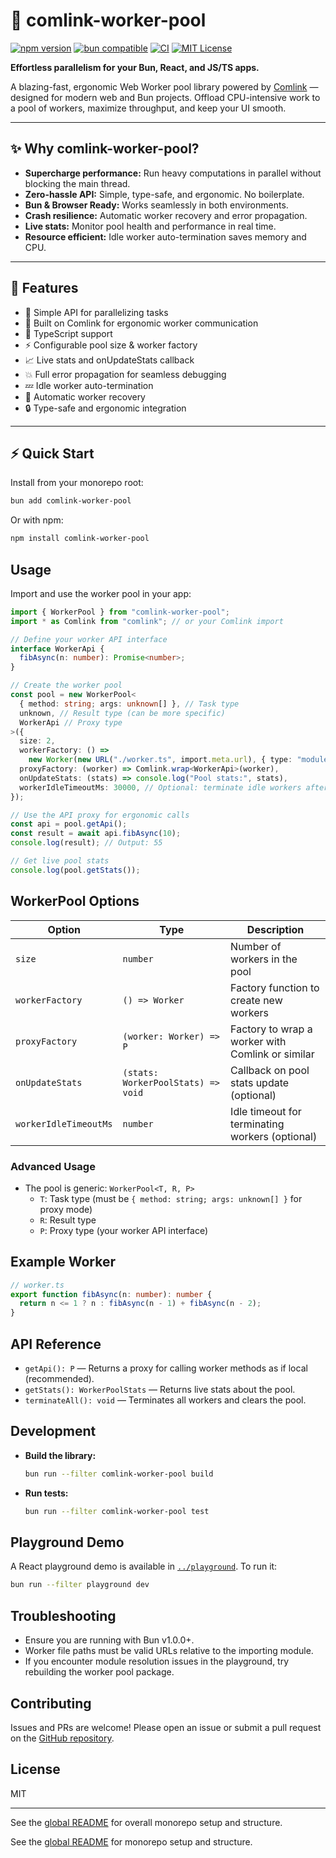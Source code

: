 # 🚀 comlink-worker-pool

[![npm version](https://img.shields.io/npm/v/comlink-worker-pool?color=blue)](https://www.npmjs.com/package/comlink-worker-pool)
[![bun compatible](https://img.shields.io/badge/bun-%E2%9C%94%EF%B8%8F-green)](https://bun.sh/)
[![CI](https://github.com/natanelia/comlink-worker-pool/actions/workflows/ci.yml/badge.svg)](https://github.com/natanelia/comlink-worker-pool/actions)
[![MIT License](https://img.shields.io/badge/license-MIT-blue.svg)](LICENSE)

**Effortless parallelism for your Bun, React, and JS/TS apps.**

A blazing-fast, ergonomic Web Worker pool library powered by [Comlink](https://github.com/GoogleChromeLabs/comlink) — designed for modern web and Bun projects. Offload CPU-intensive work to a pool of workers, maximize throughput, and keep your UI smooth.

---

## ✨ Why comlink-worker-pool?

- **Supercharge performance:** Run heavy computations in parallel without blocking the main thread.
- **Zero-hassle API:** Simple, type-safe, and ergonomic. No boilerplate.
- **Bun & Browser Ready:** Works seamlessly in both environments.
- **Crash resilience:** Automatic worker recovery and error propagation.
- **Live stats:** Monitor pool health and performance in real time.
- **Resource efficient:** Idle worker auto-termination saves memory and CPU.

---

## 🚦 Features

- 🧩 Simple API for parallelizing tasks
- 🔗 Built on Comlink for ergonomic worker communication
- 🦾 TypeScript support
- ⚡ Configurable pool size & worker factory
- 📈 Live stats and onUpdateStats callback
- 💥 Full error propagation for seamless debugging
- 💤 Idle worker auto-termination
- 🔄 Automatic worker recovery
- 🔒 Type-safe and ergonomic integration

---

## ⚡ Quick Start

Install from your monorepo root:

```bash
bun add comlink-worker-pool
```

Or with npm:

```bash
npm install comlink-worker-pool
```

## Usage

Import and use the worker pool in your app:

```ts
import { WorkerPool } from "comlink-worker-pool";
import * as Comlink from "comlink"; // or your Comlink import

// Define your worker API interface
interface WorkerApi {
  fibAsync(n: number): Promise<number>;
}

// Create the worker pool
const pool = new WorkerPool<
  { method: string; args: unknown[] }, // Task type
  unknown, // Result type (can be more specific)
  WorkerApi // Proxy type
>({
  size: 2,
  workerFactory: () =>
    new Worker(new URL("./worker.ts", import.meta.url), { type: "module" }),
  proxyFactory: (worker) => Comlink.wrap<WorkerApi>(worker),
  onUpdateStats: (stats) => console.log("Pool stats:", stats),
  workerIdleTimeoutMs: 30000, // Optional: terminate idle workers after 30s
});

// Use the API proxy for ergonomic calls
const api = pool.getApi();
const result = await api.fibAsync(10);
console.log(result); // Output: 55

// Get live pool stats
console.log(pool.getStats());
```

## WorkerPool Options

| Option                | Type                               | Description                                      |
| --------------------- | ---------------------------------- | ------------------------------------------------ |
| `size`                | `number`                           | Number of workers in the pool                    |
| `workerFactory`       | `() => Worker`                     | Factory function to create new workers           |
| `proxyFactory`        | `(worker: Worker) => P`            | Factory to wrap a worker with Comlink or similar |
| `onUpdateStats`       | `(stats: WorkerPoolStats) => void` | Callback on pool stats update (optional)         |
| `workerIdleTimeoutMs` | `number`                           | Idle timeout for terminating workers (optional)  |

### Advanced Usage

- The pool is generic: `WorkerPool<T, R, P>`
  - `T`: Task type (must be `{ method: string; args: unknown[] }` for proxy mode)
  - `R`: Result type
  - `P`: Proxy type (your worker API interface)

## Example Worker

```ts
// worker.ts
export function fibAsync(n: number): number {
  return n <= 1 ? n : fibAsync(n - 1) + fibAsync(n - 2);
}
```

## API Reference

- `getApi(): P` — Returns a proxy for calling worker methods as if local (recommended).
- `getStats(): WorkerPoolStats` — Returns live stats about the pool.
- `terminateAll(): void` — Terminates all workers and clears the pool.

## Development

- **Build the library:**
  ```bash
  bun run --filter comlink-worker-pool build
  ```
- **Run tests:**
  ```bash
  bun run --filter comlink-worker-pool test
  ```

## Playground Demo

A React playground demo is available in [`../playground`](../playground). To run it:

```bash
bun run --filter playground dev
```

## Troubleshooting

- Ensure you are running with Bun v1.0.0+.
- Worker file paths must be valid URLs relative to the importing module.
- If you encounter module resolution issues in the playground, try rebuilding the worker pool package.

## Contributing

Issues and PRs are welcome! Please open an issue or submit a pull request on the [GitHub repository](https://github.com/natanelia/comlink-worker-pool).

## License

MIT

---

See the [global README](../../README.md) for overall monorepo setup and structure.

See the [global README](../../README.md) for monorepo setup and structure.
